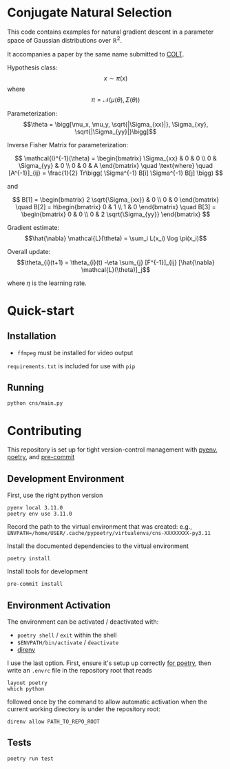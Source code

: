 # Conjugate Natural Selection

This code contains examples for natural gradient descent in a parameter space of
Gaussian distributions over $\mathbb{R}^2$. 

It accompanies a paper by the same name submitted to
[COLT](https://www.learningtheory.org/colt2023/).

Hypothesis class:
$$x \sim \pi(x)$$
where
$$\pi = \mathcal{N}(\mu(\theta), \Sigma(\theta))$$

Parameterization:
$$\theta = \bigg[\mu_x, \mu_y, \sqrt{|\Sigma_{xx}|}, \Sigma_{xy}, \sqrt{|\Sigma_{yy}|}\bigg]$$


Inverse Fisher Matrix for parameterization:

$$ \mathcal{I}^{-1}(\theta) = \begin{bmatrix} \Sigma_{xx} & 0 & 0 \\ 0 & \Sigma_{yy} & 0 \\ 0 & 0 & A \end{bmatrix} \quad \text{where} \quad [A^{-1}]_{ij} = \frac{1}{2} Tr\bigg( \Sigma^{-1} B[i] \Sigma^{-1}  B[j] \bigg) $$

and

$$ B[1] = \begin{bmatrix} 2 \sqrt{\Sigma_{xx}} & 0 \\ 0 & 0 \end{bmatrix} \quad B[2] = h\begin{bmatrix} 0 & 1 \\ 1 & 0 \end{bmatrix} \quad B[3] = \begin{bmatrix} 0 & 0 \\ 0 & 2 \sqrt{\Sigma_{yy}} \end{bmatrix} $$

Gradient estimate:
$$\hat{\nabla} \mathcal{L}(\theta) = \sum_i L(x_i) \log \pi(x_i)$$

Overall update:
$$\theta_{i}(t+1) = \theta_{i}(t) -\eta \sum_{j} [F^{-1}]_{ij} [\hat{\nabla} \mathcal{L}(\theta)]_j$$

where $\eta$ is the learning rate.

# Quick-start

## Installation

* `ffmpeg` must be installed for video output

`requirements.txt` is included for use with `pip`

## Running

```
python cns/main.py
```

# Contributing 

This repository is set up for tight version-control management with
[pyenv](https://github.com/pyenv/pyenv), 
[poetry](https://python-poetry.org/), and
[pre-commit](https://pre-commit.com/)

## Development Environment

First, use the right python version
```
pyenv local 3.11.0
poetry env use 3.11.0
```

Record the path to the virtual environment that was created: e.g.,
`ENVPATH=/home/USER/.cache/pypoetry/virtualenvs/cns-XXXXXXXX-py3.11`

Install the documented dependencies to the virtual environment
```
poetry install
```

Install tools for development
```
pre-commit install
```

## Environment Activation

The environment can be activated / deactivated with:
* `poetry shell` /  `exit` within the shell
* `$ENVPATH/bin/activate` / `deactivate`
* [direnv](https://direnv.net/)

I use the last option. First, ensure it's setup up correctly 
[for poetry](https://github.com/direnv/direnv/wiki/Python/#poetry), 
then  write an `.envrc` file in the repository root that reads

```
layout poetry
which python
```

followed once by the command to allow automatic activation when the current 
working directory is under the repository root:
```
direnv allow PATH_TO_REPO_ROOT
```

## Tests

``` 
poetry run test
```
